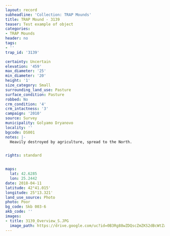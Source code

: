 ```yaml
---
layout: record
subheadline: 'Collection: TRAP Mounds'
title: TRAP Mound - 3139
teaser: Test example of object
categories:
- TRAP Mounds
header: no
tags:
- ''
trap_id: '3139'

certainty: Uncertain
elevation: '459'
max_diameter: '25'
min_diameter: '20'
height: '1'
size_category: Small
surrounding_land_use: Pasture
surface_condition: Pasture
robbed: No
crm_condition: '4'
crm_intactness: '3'
campaign: '2010'
source: Survey
municipality: Golyamo Dryanovo
locality: ''
bgcode: DS001
notes: |-
  Heavily destroyed by agriculture, spread to the North.


rights: standard


maps:
  lat: 42.6285
  lon: 25.2442
date: 2018-04-11
latitude: 42°41.015'
longitude: 25°13.321'
land_use_source: Photo
photo: Poor
bg_code: Skb 003-6
akb_code: ''
images:
- title: 3139_Overview_S.JPG
  image_path: https://drive.google.com/uc?id=0B3Rg88wZDQscZmZKS2dBcWtZaHM
---
```

